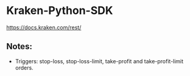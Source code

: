 # Kraken-Python-SDK


https://docs.kraken.com/rest/


## Notes:
- Triggers: stop-loss, stop-loss-limit, take-profit and take-profit-limit orders.
